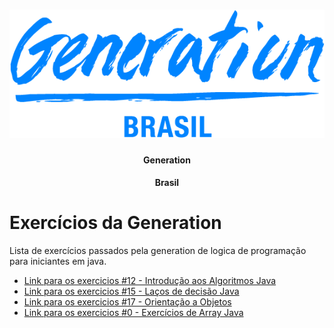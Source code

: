 <h1 align="center">
  <img alt="Generation Brasil" title="Generation Brasil" src="img.png" />
</h1>

<h4 align="center">Generation</h4>
<h4 align="center">Brasil</h4>

# Exercícios da Generation

Lista de exercícios passados pela generation de logica de programação para iniciantes em java.

* [Link para os exercicios #12 - Introdução aos Algoritmos Java](https://drive.google.com/file/d/1t2Dyo0AQ5_t4t2XQSE1PksxIrA4i9gL7/view?usp=sharing)
* [Link para os exercicios #15 - Laços de decisão Java](https://drive.google.com/file/d/1nL_pHQMW-CUIXigu-MgSnAva4MuHs7zB/view?usp=sharing)
* [Link para os exercicios #17 - Orientação a Objetos](https://drive.google.com/file/d/1ttlBZ_hDosia1_IH0UjixFPjwJqv6Bgs/view?usp=sharing)
* [Link para os exercicios #0 - Exercícios de Array Java](https://docs.google.com/document/d/1FY9kK_i72S_GCuTR4jpo1YeFSTmE-qYr/edit?usp=sharing&ouid=116525036918780817610&rtpof=true&sd=true)